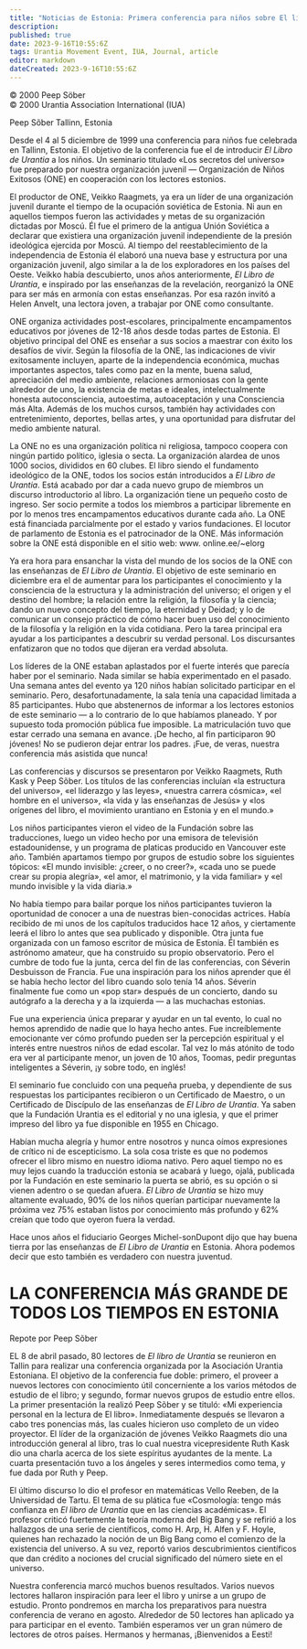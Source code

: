 ```yaml
---
title: "Noticias de Estonia: Primera conferencia para niños sobre El libro de Urantia"
description: 
published: true
date: 2023-9-16T10:55:6Z
tags: Urantia Movement Event, IUA, Journal, article
editor: markdown
dateCreated: 2023-9-16T10:55:6Z
---
```


<p class="v-card v-sheet theme--light grey lighten-3 px-2">© 2000 Peep Söber<br>© 2000 Urantia Association International (IUA)</p>

Peep Sõber
Tallinn, Estonia

Desde el 4 al 5 diciembre de 1999 una conferencia para niños fue celebrada en Tallinn, Estonia. El objetivo de la conferencia fue el de introducir _El Libro de Urantia_ a los niños. Un seminario titulado «Los secretos del universo» fue preparado por nuestra organización juvenil — Organización de Niños Exitosos (ONE) en cooperación con los lectores estonios.

El productor de ONE, Veikko Raagmets, ya era un líder de una organización juvenil durante el tiempo de la ocupación soviética de Estonia. Ni aun en aquellos tiempos fueron las actividades y metas de su organización dictadas por Moscú. Él fue el primero de la antigua Unión Soviética a declarar que existiera una organización juvenil independiente de la presión ideológica ejercida por Moscú. Al tiempo del reestablecimiento de la independencia de Estonia él elaboró una nueva base y estructura por una organización juvenil, algo similar a la de los exploradores en los países del Oeste. Veikko había descubierto, unos años anteriormente, _El Libro de Urantia_, e inspirado por las enseñanzas de la revelación, reorganizó la ONE para ser más en armonía con estas enseñanzas. Por esa razón invitó a Helen Anvelt, una lectora joven, a trabajar por ONE como consultante.

ONE organiza actividades post-escolares, principalmente encampamentos educativos por jóvenes de 12-18 años desde todas partes de Estonia. El objetivo principal del ONE es enseñar a sus socios a maestrar con éxito los desafíos de vivir. Según la filosofía de la ONE, las indicaciones de vivir exitosamente incluyen, aparte de la independencia económica, muchas importantes aspectos, tales como paz en la mente, buena salud, apreciación del medio ambiente, relaciones armoniosas con la gente alrededor de uno, la existencia de metas e ideales, intelectualmente honesta autoconsciencia, autoestima, autoaceptación y una Consciencia más Alta. Además de los muchos cursos, también hay actividades con entretenimiento, deportes, bellas artes, y una oportunidad para disfrutar del medio ambiente natural.

La ONE no es una organización política ni religiosa, tampoco coopera con ningún partido político, iglesia o secta. La organización alardea de unos 1000 socios, divididos en 60 clubes. El libro siendo el fundamento ideológico de la ONE, todos los socios están introducidos a _El Libro de Urantia_. Está acabado por dar a cada nuevo grupo de miembros un discurso introductorio al libro. La organización tiene un pequeño costo de ingreso. Ser socio permite a todos los miembros a participar libremente en por lo menos tres encampamentos educativos durante cada año. La ONE está financiada parcialmente por el estado y varios fundaciones. El locutor de parlamento de Estonia es el patrocinador de la ONE. Más información sobre la ONE está disponible en el sitio web: www. online.ee/~elorg

Ya era hora para ensanchar la vista del mundo de los socios de la ONE con las enseñanzas de _El Libro de Urantia_. El objetivo de este seminario en diciembre era el de aumentar para los participantes el conocimiento y la consciencia de la estructura y la administración del universo; el origen y el destino del hombre; la relación entre la religión, la filosofía y la ciencia; dando un nuevo concepto del tiempo, la eternidad y Deidad; y lo de comunicar un consejo práctico de cómo hacer buen uso del conocimiento de la filosofía y la religión en la vida cotidiana. Pero la tarea principal era ayudar a los participantes a descubrir su verdad personal. Los discursantes enfatizaron que no todos que dijeran era verdad absoluta.

Los líderes de la ONE estaban aplastados por el fuerte interés que parecía haber por el seminario. Nada similar se había experimentado en el pasado. Una semana antes del evento ya 120 niños habían solicitado participar en el seminario. Pero, desafortunadamente, la sala tenía una capacidad limitada a 85 participantes. Hubo que abstenernos de informar a los lectores estonios de este seminario — a lo contrario de lo que habíamos planeado. Y por supuesto toda promoción pública fue imposible. La matriculación tuvo que estar cerrado una semana en avance. ¡De hecho, al fin participaron 90 jóvenes! No se pudieron dejar entrar los padres. ¡Fue, de veras, nuestra conferencia más asistida que nunca!

Las conferencias y discursos se presentaron por Veikko Raagmets, Ruth Kask y Peep Sõber. Los títulos de las conferencias incluían «la estructura del universo», «el liderazgo y las leyes», «nuestra carrera cósmica», «el hombre en el universo», «la vida y las enseñanzas de Jesús» y «los orígenes del libro, el movimiento urantiano en Estonia y en el mundo.»

Los niños participantes vieron el video de la Fundación sobre las traducciones, luego un video hecho por una emisora de televisión estadounidense, y un programa de platicas producido en Vancouver este año. También apartamos tiempo por grupos de estudio sobre los siguientes tópicos: «El mundo invisible: ¿creer, o no creer?», «cada uno se puede crear su propia alegría», «el amor, el matrimonio, y la vida familiar» y «el mundo invisible y la vida diaria.»

No había tiempo para bailar porque los niños participantes tuvieron la oportunidad de conocer a una de nuestras bien-conocidas actrices. Había recibido de mi unos de los capítulos traducidos hace 12 años, y ciertamente leerá el libro lo antes que sea publicado y disponible. Otra junta fue organizada con un famoso escritor de música de Estonia. Él también es astrónomo amateur, que ha construido su propio observatorio. Pero el cumbre de todo fue la junta, cerca del fin de las conferencias, con Séverin Desbuisson de Francia. Fue una inspiración para los niños aprender que él se había hecho lector del libro cuando solo tenía 14 años. Séverin finalmente fue como un «pop star» después de un concierto, dando su autógrafo a la derecha y a la izquierda — a las muchachas estonias.

Fue una experiencia única preparar y ayudar en un tal evento, lo cual no hemos aprendido de nadie que lo haya hecho antes. Fue increíblemente emocionante ver cómo profundo pueden ser la percepción espiritual y el interés entre nuestros niños de edad escolar. Tal vez lo más atónito de todo era ver al participante menor, un joven de 10 años, Toomas, pedir preguntas inteligentes a Séverin, ¡y sobre todo, en inglés!

El seminario fue concluido con una pequeña prueba, y dependiente de sus respuestas los participantes recibieron o un Certificado de Maestro, o un Certificado de Discípulo de las enseñanzas de _El Libro de Urantia_. Ya saben que la Fundación Urantia es el editorial y no una iglesia, y que el primer impreso del libro ya fue disponible en 1955 en Chicago.

Habían mucha alegría y humor entre nosotros y nunca oímos expresiones de crítico ni de escepticismo. La sola cosa triste es que no podemos ofrecer el libro mismo en nuestro idioma nativo. Pero aquel tiempo no es muy lejos cuando la traducción estonia se acabará y luego, ojalá, publicada por la Fundación en este seminario la puerta se abrió, es su opción o si vienen adentro o se quedan afuera. _El Libro de Urantia_ se hizo muy altamente evaluado, 90% de los niños querían participar nuevamente la próxima vez 75% estaban listos por conocimiento más profundo y 62% creían que todo que oyeron fuera la verdad.

Hace unos años el fiduciario Georges Michel-sonDupont dijo que hay buena tierra por las enseñanzas de _El Libro de Urantia_ en Estonia. Ahora podemos decir que esto también es verdadero con nuestra juventud.

# LA CONFERENCIA MÁS GRANDE DE TODOS LOS TIEMPOS EN ESTONIA 

Repote por Peep Sõber

EL 8 de abril pasado, 80 lectores de _El libro de Urantia_ se reunieron en Tallin para realizar una conferencia organizada por la Asociación Urantia Estoniana. El objetivo de la conferencia fue doble: primero, el proveer a nuevos lectores con conocimiento útil concerniente a los varios métodos de estudio de el libro; y segundo, formar nuevos grupos de estudio entre ellos. La primer presentación la realizó Peep Sõber y se tituló: «Mi experiencia personal en la lectura de El libro». Inmediatamente después se llevaron a cabo tres ponencias más, las cuales hicieron uso completo de un video proyector. El líder de la organización de jóvenes Veikko Raagmets dio una introducción general al libro, tras lo cual nuestra vicepresidente Ruth Kask dio una charla acerca de los siete espíritus ayudantes de la mente. La cuarta presentación tuvo a los ángeles y seres intermedios como tema, y fue dada por Ruth y Peep.

El último discurso lo dio el profesor en matemáticas Vello Reeben, de la Universidad de Tartu. El tema de su plática fue «Cosmología: tengo más confianza en _El libro de Urantia_ que en las ciencias académicas». El profesor criticó fuertemente la teoría moderna del Big Bang y se refirió a los hallazgos de una serie de científicos, como H. Arp, H. Alfen y F. Hoyle, quienes han rechazado la noción de un Big Bang como el comienzo de la existencia del universo. A su vez, reportó varios descubrimientos científicos que dan crédito a nociones del crucial significado del número siete en el universo.

Nuestra conferencia marcó muchos buenos resultados. Varios nuevos lectores hallaron inspiración para leer el libro y unirse a un grupo de estudio. Pronto pondremos en marcha los preparativos para nuestra conferencia de verano en agosto. Alrededor de 50 lectores han aplicado ya para participar en el evento. También esperamos ver un gran número de lectores de otros países. Hermanos y hermanas, ¡Bienvenidos a Eesti!